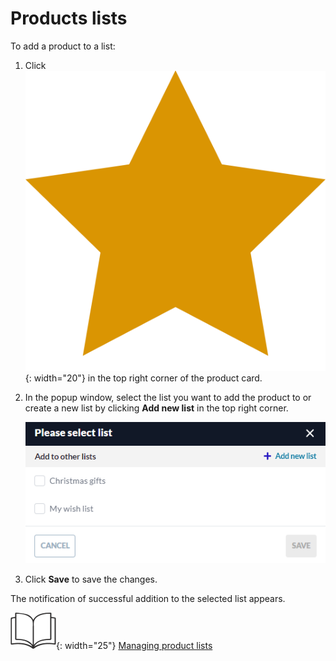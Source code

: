 # Products lists

To add a product to a list:

1. Click ![star](../media/star.png){: width="20"} in the top right corner of the product card. 
1. In the popup window, select the list you want to add the product to or create a new list by clicking **Add new list** in the top right corner.

    ![lists](../media/select-list.png)

1. Click **Save** to save the changes.

The notification of successful addition to the selected list appears. 

![Readmore](../media/readmore.png){: width="25"}  [Managing product lists](../account/lists.md)